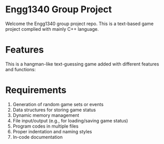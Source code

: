 # Engg1340 Group Project
Welcome the Engg1340 group project repo. This is a text-based game project complied with mainly C++ language.

# Features

This is a hangman-like text-guessing game added with different features and functions:


# Requirements 
1. Generation of random game sets or events
2. Data structures for storing game status
3. Dynamic memory management
4. File input/output (e.g., for loading/saving game status)
5. Program codes in multiple files
6. Proper indentation and naming styles
7. In-code documentation

